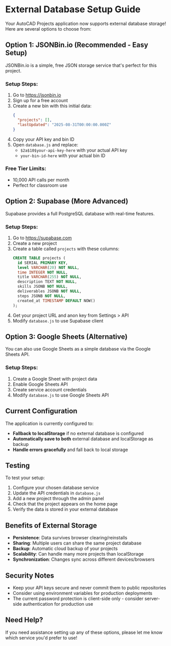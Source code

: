 # External Database Setup Guide

Your AutoCAD Projects application now supports external database storage! Here are several options to choose from:

## Option 1: JSONBin.io (Recommended - Easy Setup)

JSONBin.io is a simple, free JSON storage service that's perfect for this project.

### Setup Steps:

1. Go to https://jsonbin.io
2. Sign up for a free account
3. Create a new bin with this initial data:
   ```json
   {
     "projects": [],
     "lastUpdated": "2025-08-31T00:00:00.000Z"
   }
   ```
4. Copy your API key and bin ID
5. Open `database.js` and replace:
   - `$2a$10$your-api-key-here` with your actual API key
   - `your-bin-id-here` with your actual bin ID

### Free Tier Limits:

- 10,000 API calls per month
- Perfect for classroom use

## Option 2: Supabase (More Advanced)

Supabase provides a full PostgreSQL database with real-time features.

### Setup Steps:

1. Go to https://supabase.com
2. Create a new project
3. Create a table called `projects` with these columns:
   ```sql
   CREATE TABLE projects (
     id SERIAL PRIMARY KEY,
     level VARCHAR(20) NOT NULL,
     time INTEGER NOT NULL,
     title VARCHAR(255) NOT NULL,
     description TEXT NOT NULL,
     skills JSONB NOT NULL,
     deliverables JSONB NOT NULL,
     steps JSONB NOT NULL,
     created_at TIMESTAMP DEFAULT NOW()
   );
   ```
4. Get your project URL and anon key from Settings > API
5. Modify `database.js` to use Supabase client

## Option 3: Google Sheets (Alternative)

You can also use Google Sheets as a simple database via the Google Sheets API.

### Setup Steps:

1. Create a Google Sheet with project data
2. Enable Google Sheets API
3. Create service account credentials
4. Modify `database.js` to use Google Sheets API

## Current Configuration

The application is currently configured to:

- **Fallback to localStorage** if no external database is configured
- **Automatically save to both** external database and localStorage as backup
- **Handle errors gracefully** and fall back to local storage

## Testing

To test your setup:

1. Configure your chosen database service
2. Update the API credentials in `database.js`
3. Add a new project through the admin panel
4. Check that the project appears on the home page
5. Verify the data is stored in your external database

## Benefits of External Storage

- **Persistence**: Data survives browser clearing/reinstalls
- **Sharing**: Multiple users can share the same project database
- **Backup**: Automatic cloud backup of your projects
- **Scalability**: Can handle many more projects than localStorage
- **Synchronization**: Changes sync across different devices/browsers

## Security Notes

- Keep your API keys secure and never commit them to public repositories
- Consider using environment variables for production deployments
- The current password protection is client-side only - consider server-side authentication for production use

## Need Help?

If you need assistance setting up any of these options, please let me know which service you'd prefer to use!
